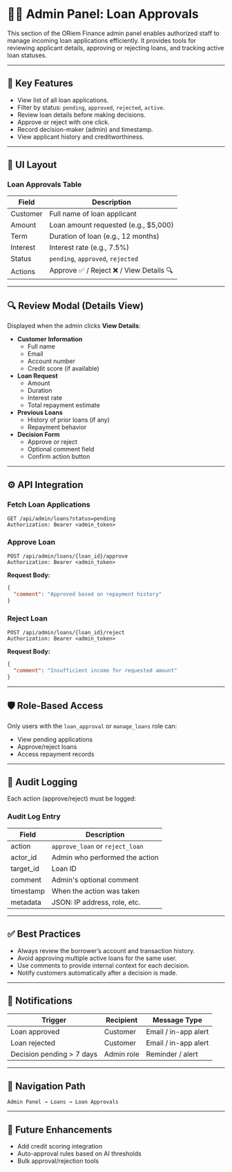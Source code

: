 # 🧑‍💼 Admin Panel: Loan Approvals

This section of the ORiem Finance admin panel enables authorized staff to manage incoming loan applications efficiently. It provides tools for reviewing applicant details, approving or rejecting loans, and tracking active loan statuses.

---

## 📌 Key Features

- View list of all loan applications.
- Filter by status: `pending`, `approved`, `rejected`, `active`.
- Review loan details before making decisions.
- Approve or reject with one click.
- Record decision-maker (admin) and timestamp.
- View applicant history and creditworthiness.

---

## 📂 UI Layout

### Loan Approvals Table

| Field        | Description                            |
|--------------|----------------------------------------|
| Customer     | Full name of loan applicant            |
| Amount       | Loan amount requested (e.g., $5,000)   |
| Term         | Duration of loan (e.g., 12 months)     |
| Interest     | Interest rate (e.g., 7.5%)             |
| Status       | `pending`, `approved`, `rejected`      |
| Actions      | Approve ✅ / Reject ❌ / View Details 🔍 |

---

## 🔍 Review Modal (Details View)

Displayed when the admin clicks **View Details**:

- **Customer Information**
  - Full name
  - Email
  - Account number
  - Credit score (if available)
- **Loan Request**
  - Amount
  - Duration
  - Interest rate
  - Total repayment estimate
- **Previous Loans**
  - History of prior loans (if any)
  - Repayment behavior
- **Decision Form**
  - Approve or reject
  - Optional comment field
  - Confirm action button

---

## ⚙️ API Integration

### Fetch Loan Applications

```http
GET /api/admin/loans?status=pending
Authorization: Bearer <admin_token>
```

### Approve Loan

```http
POST /api/admin/loans/{loan_id}/approve
Authorization: Bearer <admin_token>
```

**Request Body:**
```json
{
  "comment": "Approved based on repayment history"
}
```

### Reject Loan

```http
POST /api/admin/loans/{loan_id}/reject
Authorization: Bearer <admin_token>
```

**Request Body:**
```json
{
  "comment": "Insufficient income for requested amount"
}
```

---

## 🛡️ Role-Based Access

Only users with the `loan_approval` or `manage_loans` role can:

- View pending applications
- Approve/reject loans
- Access repayment records

---

## 📝 Audit Logging

Each action (approve/reject) must be logged:

### Audit Log Entry

| Field         | Description                                |
|---------------|--------------------------------------------|
| action        | `approve_loan` or `reject_loan`            |
| actor_id      | Admin who performed the action             |
| target_id     | Loan ID                                    |
| comment       | Admin's optional comment                   |
| timestamp     | When the action was taken                  |
| metadata      | JSON: IP address, role, etc.               |

---

## ✅ Best Practices

- Always review the borrower’s account and transaction history.
- Avoid approving multiple active loans for the same user.
- Use comments to provide internal context for each decision.
- Notify customers automatically after a decision is made.

---

## 📣 Notifications

| Trigger                  | Recipient  | Message Type       |
|--------------------------|------------|---------------------|
| Loan approved            | Customer   | Email / in-app alert |
| Loan rejected            | Customer   | Email / in-app alert |
| Decision pending > 7 days| Admin role | Reminder / alert    |

---

## 🧭 Navigation Path

```text
Admin Panel → Loans → Loan Approvals
```

---

## 📌 Future Enhancements

- Add credit scoring integration
- Auto-approval rules based on AI thresholds
- Bulk approval/rejection tools
